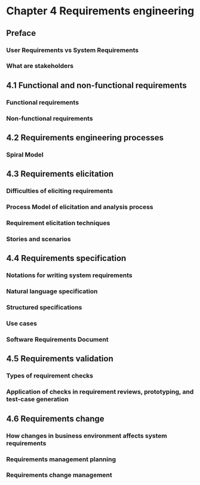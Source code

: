 # Chapter 4 Requirements engineering


## Preface



### User Requirements vs System Requirements



### What are stakeholders



## 4.1 Functional and non-functional requirements


### Functional requirements 



### Non-functional requirements



## 4.2 Requirements engineering processes


### Spiral Model



## 4.3 Requirements elicitation



### Difficulties of eliciting requirements 



### Process Model of elicitation and analysis process



### Requirement elicitation techniques



### Stories and scenarios



## 4.4 Requirements specification



### Notations for writing system requirements 



### Natural language specification



### Structured specifications



### Use cases 



### Software Requirements Document 



## 4.5 Requirements validation



### Types of requirement checks


### Application of checks in requirement reviews, prototyping, and test-case generation 



## 4.6 Requirements change



### How changes in business environment affects system requirements



### Requirements management planning


### Requirements change management
